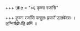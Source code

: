 +++
title = "०६ कृष्णा रजांसि"

+++
कृ॒ष्णा रजां॑सि पत्सु॒तः प्र॒याणे॑ जा॒तवे॑दसः ।  
अ॒ग्निर्यद्रोध॑ति॒ क्षमि॑ ॥